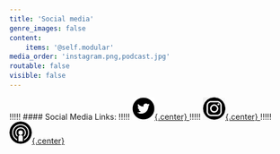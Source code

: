 ```yaml
---
title: 'Social media'
genre_images: false
content:
    items: '@self.modular'
media_order: 'instagram.png,podcast.jpg'
routable: false
visible: false
---
```


!!!!! #### Social Media Links:
!!!!! [![twitter](twitter.png "twitter"){.center} ](https://twitter.com/fromcarly)
!!!!! [![instagram](instagram.png "instagram"){.center} ](https://www.instagram.com/booklighteditorial/)
!!!!! [![podcast](podcast.jpg "podcast"){.center}](https://www.storychatradio.com/)